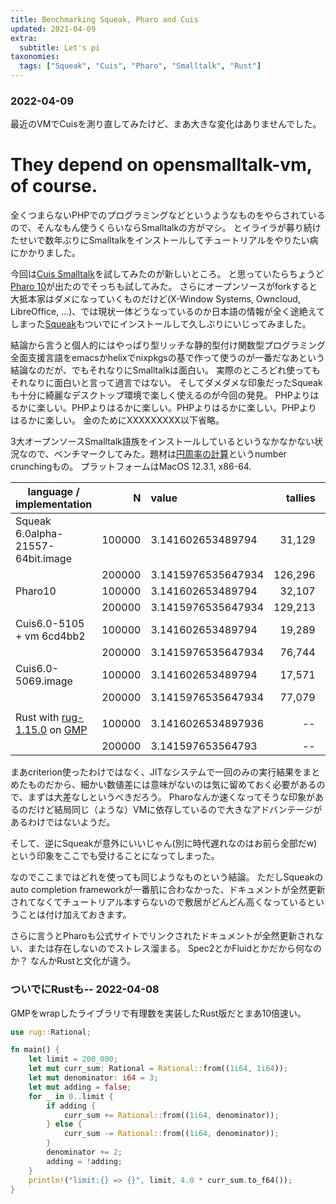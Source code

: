 ```yaml
---
title: Benchmarking Squeak, Pharo and Cuis
updated: 2021-04-09
extra:
  subtitle: Let's pi
taxonomies:
  tags: ["Squeak", "Cuis", "Pharo", "Smalltalk", "Rust"]
---
```

### 2022-04-09

最近のVMでCuisを測り直してみたけど、まあ大きな変化はありませんでした。

# They depend on opensmalltalk-vm, of course.

全くつまらないPHPでのプログラミングなどというようなものをやらされているので、そんなもん使うくらいならSmalltalkの方がマシ。
とイライラが募り続けたせいで数年ぶりにSmalltalkをインストールしてチュートリアルをやりたい病にかかりました。

今回は[Cuis Smalltalk](http://www.cuis-smalltalk.org)を試してみたのが新しいところ。
と思っていたらちょうど[Pharo 10](https://pharo.org/news/pharo10-released)が出たのでそっちも試してみた。
さらにオープンソースがforkすると大抵本家はダメになっていくものだけど(X-Window Systems, Owncloud, LibreOffice, ...)、では現状一体どうなっているのか日本語の情報が全く途絶えてしまった[Squeak](https://squeak.org)もついでにインストールして久しぶりにいじってみました。

結論から言うと個人的にはやっぱり型リッチな静的型付け関数型プログラミング全面支援言語をemacsかhelixでnixpkgsの基で作って使うのが一番だなあという結論なのだが、でもそれなりにSmalltalkは面白い。
実際のところどれ使ってもそれなりに面白いと言って過言ではない。
そしてダメダメな印象だったSqueakも十分に綺麗なデスクトップ環境で楽しく使えるのが今回の発見。
PHPよりはるかに楽しい。PHPよりはるかに楽しい。PHPよりはるかに楽しい。PHPよりはるかに楽しい。
金のためにXXXXXXXXX以下省略。

3大オープンソースSmalltalk語族をインストールしているというなかなかない状況なので、ベンチマークしてみた。題材は[円周率の計算](https://youtu.be/skh9suWVoD8)というnumber crunchingもの。
プラットフォームはMacOS 12.3.1, x86-64.

|  language / implementation        |   N    |              value | tallies | time(msec.) |
|-----------------------------------|-------:|:-------------------|--------:|------------:|
| Squeak 6.0alpha-21557-64bit.image | 100000 | 3.141602653489794  |  31,129 |  31,511     |
|                                   | 200000 | 3.1415976535647934 | 126,296 | 127,893     |
| Pharo10                           | 100000 | 3.141602653489794  |  32,107 |  32,107     |
|                                   | 200000 | 3.1415976535647934 | 129,213 | 129,213     |
| Cuis6.0-5105 + vm 6cd4bb2         | 100000 | 3.141602653489794  |  19,289 |  36,136     |
|                                   | 200000 | 3.1415976535647934 |  76,744 | 145,776     |
| Cuis6.0-5069.image                | 100000 | 3.141602653489794  |  17,571 |  37,985     |
|                                   | 200000 | 3.1415976535647934 |  77,079 | 150,123     |
|                                   |        |                    |         |             |
| Rust with [rug-1.15.0](https://crates.io/crates/rug) on [GMP](https://gmplib.org/) | 100000 | 3.1416026534897936 |      -- | 2.38 x 10^3 |
|                                   | 200000 | 3.141597653564793  |      -- | 9.78 x 10^3 |

まあcriterion使ったわけではなく、JITなシステムで一回のみの実行結果をまとめたものだから、細かい数値差には意味がないのは気に留めておく必要があるので、まずは大差なしというべきだろう。
Pharoなんか速くなってそうな印象があるのだけど結局同じ（ような）VMに依存しているので大きなアドバンテージがあるわけではないようだ。

そして、逆にSqueakが意外にいいじゃん(別に時代遅れなのはお前ら全部だw)という印象をここでも受けることになってしまった。

なのでここまではどれを使っても同じようなものという結論。
ただしSqueakのauto completion frameworkが一番肌に合わなかった、ドキュメントが全然更新されてなくてチュートリアル本すらないので敷居がどんどん高くなっているということは付け加えておきます。

さらに言うとPharoも公式サイトでリンクされたドキュメントが全然更新されない、または存在しないのでストレス溜まる。
Spec2とかFluidとかだから何なのか？
なんかRustと文化が違う。

### ついでにRustも-- 2022-04-08

GMPをwrapしたライブラリで有理数を実装したRust版だとまあ10倍速い。

```rust
use rug::Rational;

fn main() {
    let limit = 200_000;
    let mut curr_sum: Rational = Rational::from((1i64, 1i64));
    let mut denominator: i64 = 3;
    let mut adding = false;
    for _ in 0..limit {
        if adding {
            curr_sum += Rational::from((1i64, denominator));
        } else {
            curr_sum -= Rational::from((1i64, denominator));
        }
        denominator += 2;
        adding = !adding;
    }
    println!("limit:{} => {}", limit, 4.0 * curr_sum.to_f64());
}
```
